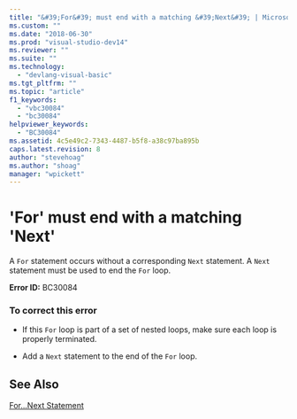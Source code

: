 ```yaml
---
title: "&#39;For&#39; must end with a matching &#39;Next&#39; | Microsoft Docs"
ms.custom: ""
ms.date: "2018-06-30"
ms.prod: "visual-studio-dev14"
ms.reviewer: ""
ms.suite: ""
ms.technology: 
  - "devlang-visual-basic"
ms.tgt_pltfrm: ""
ms.topic: "article"
f1_keywords: 
  - "vbc30084"
  - "bc30084"
helpviewer_keywords: 
  - "BC30084"
ms.assetid: 4c5e49c2-7343-4487-b5f8-a38c97ba895b
caps.latest.revision: 8
author: "stevehoag"
ms.author: "shoag"
manager: "wpickett"
---
```

# &#39;For&#39; must end with a matching &#39;Next&#39;
A `For` statement occurs without a corresponding `Next` statement. A `Next` statement must be used to end the `For` loop.  
  
 **Error ID:** BC30084  
  
### To correct this error  
  
-   If this `For` loop is part of a set of nested loops, make sure each loop is properly terminated.  
  
-   Add a `Next` statement to the end of the `For` loop.  
  
## See Also  
 [For...Next Statement](../Topic/For...Next%20Statement%20\(Visual%20Basic\).md)